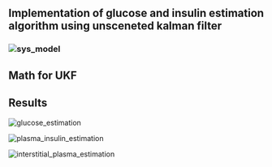 ## Implementation of glucose and insulin estimation algorithm using unsceneted kalman filter

### ![sys_model](https://github.com/user-attachments/assets/45ba10ff-1129-4810-90d9-f9189b1a5a24)

## Math for UKF


## Results

![glucose_estimation](https://github.com/user-attachments/assets/2c80e9ea-1452-414f-8ffd-52200a44f796)

![plasma_insulin_estimation](https://github.com/user-attachments/assets/9e218c31-43ba-402e-abb3-14961a7a44d6)

![interstitial_plasma_estimation](https://github.com/user-attachments/assets/d8b35643-2a22-430c-b6bb-96e764711e51)







